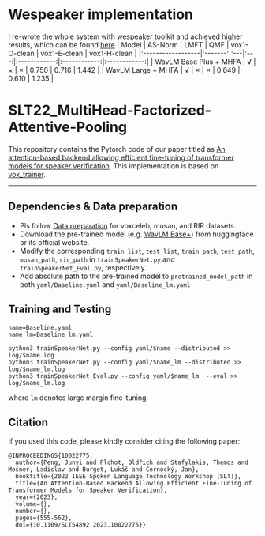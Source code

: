 # Wespeaker implementation
I re-wrote the whole system with wespeaker toolkit and achieved higher results, which can be found [here](https://github.com/BUTSpeechFIT/wespeaker_ssl_public/tree/hubert/examples/voxceleb/v4)
| Model | AS-Norm | LMFT | QMF | vox1-O-clean | vox1-E-clean | vox1-H-clean |
|:------------------|:-------:|:---|:---:|:------------:|:------------:|:------------:|
| WavLM Base Plus + MHFA            | √ | × | × | 0.750 | 0.716 | 1.442 |
| WavLM Large + MHFA            | √ | × | × | 0.649 | 0.610 | 1.235 |

# SLT22_MultiHead-Factorized-Attentive-Pooling

This repository contains the Pytorch code of our paper titled as [An attention-based backend allowing efficient fine-tuning of transformer models for speaker verification](https://arxiv.org/abs/2210.01273). This implementation is based on[ vox_trainer](https://github.com/clovaai/voxceleb_trainer).

---

## Dependencies & Data preparation

- Pls follow [Data preparation](https://github.com/clovaai/voxceleb_trainer#data-preparation) for voxceleb, musan, and RIR datasets.
- Download the pre-trained model (e.g. [WavLM Base+](https://github.com/microsoft/unilm/tree/master/wavlm)) from huggingface or its official website.
- Modify the corresponding `train_list`, `test_list`, `train_path`, `test_path`, `musan_path`, `rir_path` in `trainSpeakerNet.py` and `trainSpeakerNet_Eval.py`, respectively.
- Add absolute path to the pre-trained model to `pretrained_model_path` in both `yaml/Baseline.yaml` and `yaml/Baseline_lm.yaml`

## Training and Testing

```
name=Baseline.yaml
name_lm=Baseline_lm.yaml

python3 trainSpeakerNet.py --config yaml/$name --distributed >> log/$name.log
python3 trainSpeakerNet.py --config yaml/$name_lm --distributed >> log/$name_lm.log
python3 trainSpeakerNet_Eval.py --config yaml/$name_lm  --eval >> log/$name_lm.log
```

where `lm` denotes large margin fine-tuning.


## Citation

If you used this code, please kindly consider citing the following paper:

```shell notranslate position-relative overflow-auto
@INPROCEEDINGS{10022775,
  author={Peng, Junyi and Plchot, Oldřich and Stafylakis, Themos and Mošner, Ladislav and Burget, Lukáš and Černocký, Jan},
  booktitle={2022 IEEE Spoken Language Technology Workshop (SLT)}, 
  title={An Attention-Based Backend Allowing Efficient Fine-Tuning of Transformer Models for Speaker Verification}, 
  year={2023},
  volume={},
  number={},
  pages={555-562},
  doi={10.1109/SLT54892.2023.10022775}}
```

